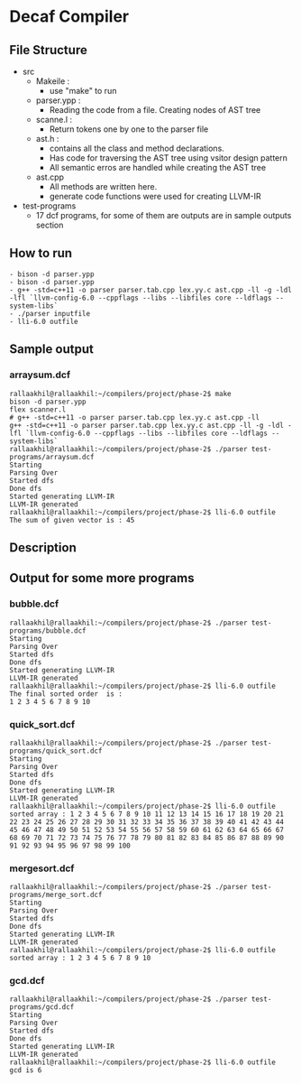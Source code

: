 # Decaf Compiler
## File Structure
- src
  - Makeile : 
    - use "make" to run
  - parser.ypp : 
    - Reading the code from a file. Creating nodes of AST tree
  - scanne.l : 
    - Return tokens one by one to the parser file
  - ast.h : 
    - contains all the class and method declarations.
    - Has code for traversing the AST tree using vsitor design pattern
    - All semantic erros are handled while creating the AST tree
  - ast.cpp
    - All methods are written here.
    - generate code functions were used for creating LLVM-IR
- test-programs
  - 17 dcf programs, for some of them are outputs are in sample outputs section 
  
## How to run
```
- bison -d parser.ypp
- bison -d parser.ypp
- g++ -std=c++11 -o parser parser.tab.cpp lex.yy.c ast.cpp -ll -g -ldl -lfl `llvm-config-6.0 --cppflags --libs --libfiles core --ldflags --system-libs`
- ./parser inputfile
- lli-6.0 outfile
```
## Sample output
### arraysum.dcf
```
rallaakhil@rallaakhil:~/compilers/project/phase-2$ make
bison -d parser.ypp
flex scanner.l
# g++ -std=c++11 -o parser parser.tab.cpp lex.yy.c ast.cpp -ll
g++ -std=c++11 -o parser parser.tab.cpp lex.yy.c ast.cpp -ll -g -ldl -lfl `llvm-config-6.0 --cppflags --libs --libfiles core --ldflags --system-libs`
rallaakhil@rallaakhil:~/compilers/project/phase-2$ ./parser test-programs/arraysum.dcf 
Starting
Parsing Over
Started dfs
Done dfs
Started generating LLVM-IR
LLVM-IR generated
rallaakhil@rallaakhil:~/compilers/project/phase-2$ lli-6.0 outfile
The sum of given vector is : 45
```
## Description

## Output for some more programs
### bubble.dcf
```
rallaakhil@rallaakhil:~/compilers/project/phase-2$ ./parser test-programs/bubble.dcf 
Starting
Parsing Over
Started dfs
Done dfs
Started generating LLVM-IR
LLVM-IR generated
rallaakhil@rallaakhil:~/compilers/project/phase-2$ lli-6.0 outfile
The final sorted order  is : 
1 2 3 4 5 6 7 8 9 10
```
### quick_sort.dcf
```
rallaakhil@rallaakhil:~/compilers/project/phase-2$ ./parser test-programs/quick_sort.dcf 
Starting
Parsing Over
Started dfs
Done dfs
Started generating LLVM-IR
LLVM-IR generated
rallaakhil@rallaakhil:~/compilers/project/phase-2$ lli-6.0 outfile
sorted array : 1 2 3 4 5 6 7 8 9 10 11 12 13 14 15 16 17 18 19 20 21 22 23 24 25 26 27 28 29 30 31 32 33 34 35 36 37 38 39 40 41 42 43 44 45 46 47 48 49 50 51 52 53 54 55 56 57 58 59 60 61 62 63 64 65 66 67 68 69 70 71 72 73 74 75 76 77 78 79 80 81 82 83 84 85 86 87 88 89 90 91 92 93 94 95 96 97 98 99 100 
```
### mergesort.dcf
```
rallaakhil@rallaakhil:~/compilers/project/phase-2$ ./parser test-programs/merge_sort.dcf 
Starting
Parsing Over
Started dfs
Done dfs
Started generating LLVM-IR
LLVM-IR generated
rallaakhil@rallaakhil:~/compilers/project/phase-2$ lli-6.0 outfile
sorted array : 1 2 3 4 5 6 7 8 9 10
```
### gcd.dcf
```
rallaakhil@rallaakhil:~/compilers/project/phase-2$ ./parser test-programs/gcd.dcf 
Starting
Parsing Over
Started dfs
Done dfs
Started generating LLVM-IR
LLVM-IR generated
rallaakhil@rallaakhil:~/compilers/project/phase-2$ lli-6.0 outfile
gcd is 6
```
